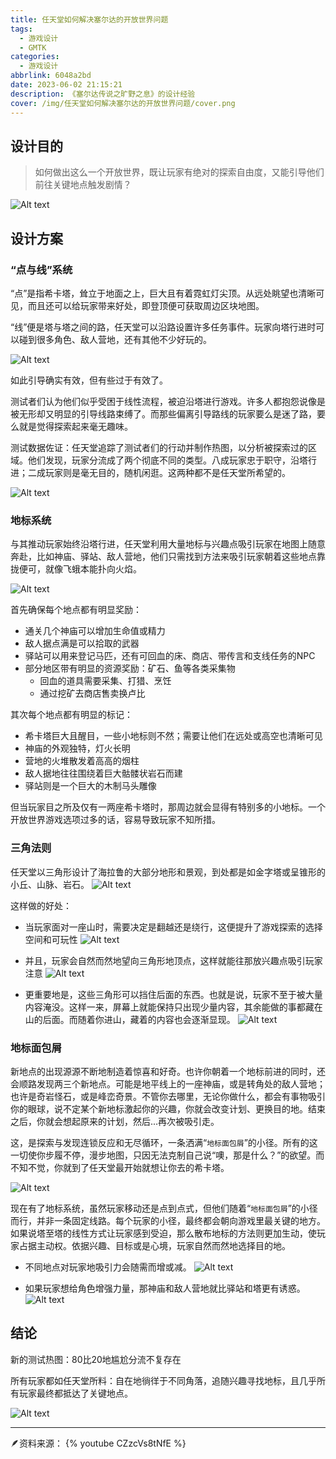 ```yaml
---
title: 任天堂如何解决塞尔达的开放世界问题
tags:
  - 游戏设计
  - GMTK
categories:
  - 游戏设计
abbrlink: 6048a2bd
date: 2023-06-02 21:15:21
description: 《塞尔达传说之旷野之息》的设计经验
cover: /img/任天堂如何解决塞尔达的开放世界问题/cover.png
---
```



## 设计目的

> 如何做出这么一个开放世界，既让玩家有绝对的探索自由度，又能引导他们前往关键地点触发剧情？

![Alt text](../img/%E4%BB%BB%E5%A4%A9%E5%A0%82%E5%A6%82%E4%BD%95%E8%A7%A3%E5%86%B3%E5%A1%9E%E5%B0%94%E8%BE%BE%E7%9A%84%E5%BC%80%E6%94%BE%E4%B8%96%E7%95%8C%E9%97%AE%E9%A2%98/1687224332681.png)

## 设计方案

### “点与线”系统

“点”是指希卡塔，耸立于地面之上，巨大且有着霓虹灯尖顶。从远处眺望也清晰可见，而且还可以给玩家带来好处，即登顶便可获取周边区块地图。

“线”便是塔与塔之间的路，任天堂可以沿路设置许多任务事件。玩家向塔行进时可以碰到很多角色、敌人营地，还有其他不少好玩的。

![Alt text](../img/%E4%BB%BB%E5%A4%A9%E5%A0%82%E5%A6%82%E4%BD%95%E8%A7%A3%E5%86%B3%E5%A1%9E%E5%B0%94%E8%BE%BE%E7%9A%84%E5%BC%80%E6%94%BE%E4%B8%96%E7%95%8C%E9%97%AE%E9%A2%98/1687224726498.png)

如此引导确实有效，但有些过于有效了。

测试者们认为他们似乎受困于线性流程，被迫沿塔进行游戏。许多人都抱怨说像是被无形却又明显的引导线路束缚了。而那些偏离引导路线的玩家要么是迷了路，要么就是觉得探索起来毫无趣味。

测试数据佐证：任天堂追踪了测试者们的行动并制作热图，以分析被探索过的区域。他们发现，玩家分流成了两个彻底不同的类型。八成玩家忠于职守，沿塔行进；二成玩家则是毫无目的，随机闲逛。这两种都不是任天堂所希望的。

![Alt text](../img/%E4%BB%BB%E5%A4%A9%E5%A0%82%E5%A6%82%E4%BD%95%E8%A7%A3%E5%86%B3%E5%A1%9E%E5%B0%94%E8%BE%BE%E7%9A%84%E5%BC%80%E6%94%BE%E4%B8%96%E7%95%8C%E9%97%AE%E9%A2%98/1687225090507.png)


### 地标系统

与其推动玩家始终沿塔行进，任天堂利用大量地标与兴趣点吸引玩家在地图上随意奔赴，比如神庙、驿站、敌人营地，他们只需找到方法来吸引玩家朝着这些地点靠拢便可，就像飞蛾本能扑向火焰。

![Alt text](../img/%E4%BB%BB%E5%A4%A9%E5%A0%82%E5%A6%82%E4%BD%95%E8%A7%A3%E5%86%B3%E5%A1%9E%E5%B0%94%E8%BE%BE%E7%9A%84%E5%BC%80%E6%94%BE%E4%B8%96%E7%95%8C%E9%97%AE%E9%A2%98/1687225512576.png)

首先确保每个地点都有明显奖励：
- 通关几个神庙可以增加生命值或精力
- 敌人据点满是可以拾取的武器
- 驿站可以用来登记马匹，还有可回血的床、商店、带传言和支线任务的NPC
- 部分地区带有明显的资源奖励：矿石、鱼等各类采集物
  - 回血的道具需要采集、打猎、烹饪
  - 通过挖矿去商店售卖换卢比


其次每个地点都有明显的标记：
- 希卡塔巨大且醒目，一些小地标则不然；需要让他们在远处或高空也清晰可见
- 神庙的外观独特，灯火长明
- 营地的火堆散发着高高的烟柱
- 敌人据地往往围绕着巨大骷髅状岩石而建
- 驿站则是一个巨大的木制马头雕像

但当玩家目之所及仅有一两座希卡塔时，那周边就会显得有特别多的小地标。一个开放世界游戏选项过多的话，容易导致玩家不知所措。

### 三角法则

任天堂以三角形设计了海拉鲁的大部分地形和景观，到处都是如金字塔或呈锥形的小丘、山脉、岩石。
![Alt text](../img/%E4%BB%BB%E5%A4%A9%E5%A0%82%E5%A6%82%E4%BD%95%E8%A7%A3%E5%86%B3%E5%A1%9E%E5%B0%94%E8%BE%BE%E7%9A%84%E5%BC%80%E6%94%BE%E4%B8%96%E7%95%8C%E9%97%AE%E9%A2%98/1687226503322.png)


这样做的好处：
- 当玩家面对一座山时，需要决定是翻越还是绕行，这便提升了游戏探索的选择空间和可玩性
![Alt text](../img/%E4%BB%BB%E5%A4%A9%E5%A0%82%E5%A6%82%E4%BD%95%E8%A7%A3%E5%86%B3%E5%A1%9E%E5%B0%94%E8%BE%BE%E7%9A%84%E5%BC%80%E6%94%BE%E4%B8%96%E7%95%8C%E9%97%AE%E9%A2%98/1687226778491.png)


- 并且，玩家会自然而然地望向三角形地顶点，这样就能往那放兴趣点吸引玩家注意
![Alt text](../img/%E4%BB%BB%E5%A4%A9%E5%A0%82%E5%A6%82%E4%BD%95%E8%A7%A3%E5%86%B3%E5%A1%9E%E5%B0%94%E8%BE%BE%E7%9A%84%E5%BC%80%E6%94%BE%E4%B8%96%E7%95%8C%E9%97%AE%E9%A2%98/1687227641243.png)

- 更重要地是，这些三角形可以挡住后面的东西。也就是说，玩家不至于被大量内容淹没。这样一来，屏幕上就能保持只出现少量内容，其余能做的事都藏在山的后面。而随着你进山，藏着的内容也会逐渐显现。
![Alt text](../img/%E4%BB%BB%E5%A4%A9%E5%A0%82%E5%A6%82%E4%BD%95%E8%A7%A3%E5%86%B3%E5%A1%9E%E5%B0%94%E8%BE%BE%E7%9A%84%E5%BC%80%E6%94%BE%E4%B8%96%E7%95%8C%E9%97%AE%E9%A2%98/1687227748307.png)


### 地标面包屑

新地点的出现源源不断地制造着惊喜和好奇。也许你朝着一个地标前进的同时，还会顺路发现两三个新地点。可能是地平线上的一座神庙，或是转角处的敌人营地；也许是奇岩怪石，或是峰峦奇景。不管你去哪里，无论你做什么，都会有事物吸引你的眼球，说不定某个新地标激起你的兴趣，你就会改变计划、更换目的地。结束之后，你就会想起原来的计划，然后...再次被吸引走。

这，是探索与发现连锁反应和无尽循环，一条洒满“`地标面包屑`”的小径。所有的这一切使你步履不停，漫步地图，只因无法克制自己说“噢，那是什么？”的欲望。而不知不觉，你就到了任天堂最开始就想让你去的希卡塔。

![Alt text](../img/%E4%BB%BB%E5%A4%A9%E5%A0%82%E5%A6%82%E4%BD%95%E8%A7%A3%E5%86%B3%E5%A1%9E%E5%B0%94%E8%BE%BE%E7%9A%84%E5%BC%80%E6%94%BE%E4%B8%96%E7%95%8C%E9%97%AE%E9%A2%98/1687228596617.png)

现在有了地标系统，虽然玩家移动还是点到点式，但他们随着“`地标面包屑`”的小径而行，并非一条固定线路。每个玩家的小径，最终都会朝向游戏里最关键的地方。如果说塔至塔的线性方式让玩家感到受迫，那么散布地标的方法则更加生动，使玩家占据主动权。依据兴趣、目标或是心境，玩家自然而然地选择目的地。

- 不同地点对玩家地吸引力会随需而增或减。
![Alt text](../img/%E4%BB%BB%E5%A4%A9%E5%A0%82%E5%A6%82%E4%BD%95%E8%A7%A3%E5%86%B3%E5%A1%9E%E5%B0%94%E8%BE%BE%E7%9A%84%E5%BC%80%E6%94%BE%E4%B8%96%E7%95%8C%E9%97%AE%E9%A2%98/1687228946823.png)

- 如果玩家想给角色增强力量，那神庙和敌人营地就比驿站和塔更有诱惑。
![Alt text](../img/%E4%BB%BB%E5%A4%A9%E5%A0%82%E5%A6%82%E4%BD%95%E8%A7%A3%E5%86%B3%E5%A1%9E%E5%B0%94%E8%BE%BE%E7%9A%84%E5%BC%80%E6%94%BE%E4%B8%96%E7%95%8C%E9%97%AE%E9%A2%98/1687229347015.png)


## 结论

新的测试热图：80比20地尴尬分流不复存在

所有玩家都如任天堂所料：自在地徜徉于不同角落，追随兴趣寻找地标，且几乎所有玩家最终都抵达了关键地点。

![Alt text](../img/%E4%BB%BB%E5%A4%A9%E5%A0%82%E5%A6%82%E4%BD%95%E8%A7%A3%E5%86%B3%E5%A1%9E%E5%B0%94%E8%BE%BE%E7%9A%84%E5%BC%80%E6%94%BE%E4%B8%96%E7%95%8C%E9%97%AE%E9%A2%98/1687229458798.png)


---

🪶资料来源：
{% youtube CZzcVs8tNfE %}